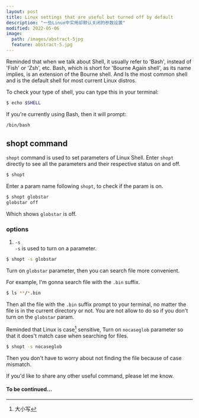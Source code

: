 ```yaml
---
layout: post
title: Linux settings that are useful but turned off by default
description: "一些Linux中实用却默认关闭的参数设置"
modified: 2022-05-06
image:
  path: /images/abstract-5jpg
  feature: abstract-5.jpg
---
```


Reminded that when we talk about Shell, it usually refer to 'Bash', instead of 'Fish' or 'Zsh', etc. Bash, which is short for 'Bourne Again shell', as its name implies, is an extension of the Bourne shell. And Is the most common shell and is the default shell for most current Linux distros.  

To check your type of shell, you can type this in your terminal:

```bash
$ echo $SHELL
```

If you're currently using Bash, then it will prompt:

```bash
/bin/bash
```
## shopt command

`shopt` command is used to set parameters of Linux Shell. Enter `shopt` directly to see all the parameters and their respective status on and off.

```bash
$ shopt
```
Enter a param name following `shopt`, to check if the param is on.

```bash
$ shopt globstar
globstar off
```

Which shows `globstar` is off.

### options

1. `-s`  
`-s` is used to turn on a parameter.

```bash
$ shopt -s globstar
```

Turn on `globstar` parameter, then you can search file more convenient.

For example, I'm gonna search file with the `.bin` suffix.

```bash
$ ls **/*.bin
```
Then all the file with the `.bin` suffix prompt to your terminal, no matter the file is in the current directory or not. You are not allow to do so if you don't turn on the `globstar` param.

Reminded that Linux is case[^1] sensitive, Turn on `nocaseglob` parameter so that it does't match case when searching for files. 

```bash
$ shopt -s nocaseglob
```

Then you don't have to worry about not finding the file because of case mismatch.

If you'd like to share any other useful command, please let me know.

#### To be continued...




[^1]: 大小写